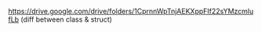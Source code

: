 https://drive.google.com/drive/folders/1CprnnWpTnjAEKXppFIf22sYMzcmlufLb (diff between class & struct)
